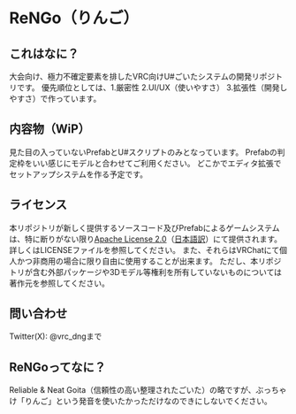 # ReNGo（りんご）
## これはなに？
大会向け、極力不確定要素を排したVRC向けU#ごいたシステムの開発リポジトリです。
優先順位としては、1.厳密性 2.UI/UX（使いやすさ） 3.拡張性（開発しやすさ）で作っています。

## 内容物（WiP）
見た目の入っていないPrefabとU#スクリプトのみとなっています。
Prefabの判定枠をいい感じにモデルと合わせてご利用ください。
どこかでエディタ拡張でセットアップシステムを作る予定です。

## ライセンス
本リポジトリが新しく提供するソースコード及びPrefabによるゲームシステムは、特に断りがない限り[Apache License 2.0](https://www.apache.org/licenses/LICENSE-2.0)（[日本語訳](https://licenses.opensource.jp/Apache-2.0/Apache-2.0.html)）にて提供されます。
詳しくはLICENSEファイルを参照してください。
また、それらはVRChatにて個人かつ非商用の場合に限り自由に使用することが出来ます。
ただし、本リポジトリが含む外部パッケージや3Dモデル等権利を所有していないものについては著作元を参照してください。

## 問い合わせ
Twitter(X): @vrc_dngまで

## ReNGoってなに？
Reliable & Neat Goita（信頼性の高い整理されたごいた）の略ですが、ぶっちゃけ「りんご」という発音を使いたかっただけなのできにしないでください。
